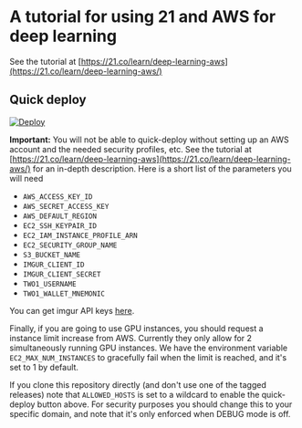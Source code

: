 # A tutorial for using 21 and AWS for deep learning 

See the tutorial at [https://21.co/learn/deep-learning-aws](https://21.co/learn/deep-learning-aws/)

## Quick deploy

[![Deploy](https://www.herokucdn.com/deploy/button.svg)](https://heroku.com/deploy?template=https://github.com/21dotco/two1-deep-learning/tree/master)

**Important:** You will not be able to quick-deploy without setting up an AWS
account and the needed security profiles, etc. See the tutorial at
[https://21.co/learn/deep-learning-aws](https://21.co/learn/deep-learning-aws/)
for an in-depth description. Here is a short list of the parameters you will
need

 - `AWS_ACCESS_KEY_ID`
 - `AWS_SECRET_ACCESS_KEY`
 - `AWS_DEFAULT_REGION`
 - `EC2_SSH_KEYPAIR_ID`
 - `EC2_IAM_INSTANCE_PROFILE_ARN`
 - `EC2_SECURITY_GROUP_NAME`
 - `S3_BUCKET_NAME`
 - `IMGUR_CLIENT_ID`
 - `IMGUR_CLIENT_SECRET`
 - `TWO1_USERNAME`
 - `TWO1_WALLET_MNEMONIC`

You can get imgur API keys [here](https://api.imgur.com/oauth2/addclient).

Finally, if you are going to use GPU instances, you should request a instance
limit increase from AWS. Currently they only allow for 2 simultaneously running
GPU instances. We have the environment variable `EC2_MAX_NUM_INSTANCES` to
gracefully fail when the limit is reached, and it's set to 1 by default.

If you clone this repository directly (and don't use one of the tagged
releases) note that `ALLOWED_HOSTS` is set to a wildcard to enable the
quick-deploy button above. For security purposes you should change this to your
specific domain, and note that it's only enforced when DEBUG mode is off.
